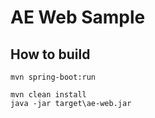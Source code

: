 # AE Web Sample

## How to build

```
mvn spring-boot:run
```

```
mvn clean install
java -jar target\ae-web.jar
```